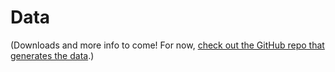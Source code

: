 # Data

(Downloads and more info to come! For now, [check out the GitHub repo that generates the data](https://github.com/lchski/octranspo-new-ways-to-bus-data/).)

<!-- TKTK -->